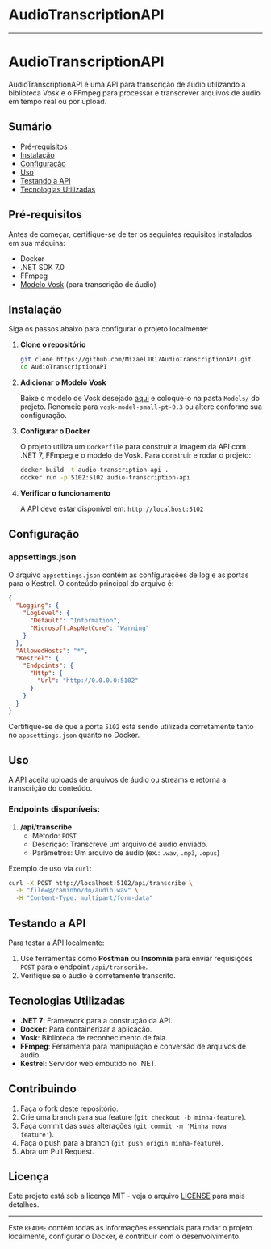 # AudioTranscriptionAPI




---

# AudioTranscriptionAPI

AudioTranscriptionAPI é uma API para transcrição de áudio utilizando a biblioteca Vosk e o FFmpeg para processar e transcrever arquivos de áudio em tempo real ou por upload.

## Sumário

- [Pré-requisitos](#pré-requisitos)
- [Instalação](#instalação)
- [Configuração](#configuração)
- [Uso](#uso)
- [Testando a API](#testando-a-api)
- [Tecnologias Utilizadas](#tecnologias-utilizadas)

## Pré-requisitos

Antes de começar, certifique-se de ter os seguintes requisitos instalados em sua máquina:

- Docker
- .NET SDK 7.0
- FFmpeg
- [Modelo Vosk](https://alphacephei.com/vosk/models) (para transcrição de áudio)

## Instalação

Siga os passos abaixo para configurar o projeto localmente:

1. **Clone o repositório**

   ```bash
   git clone https://github.com/MizaelJR17AudioTranscriptionAPI.git
   cd AudioTranscriptionAPI
   ```

2. **Adicionar o Modelo Vosk**

   Baixe o modelo de Vosk desejado [aqui](https://alphacephei.com/vosk/models) e coloque-o na pasta `Models/` do projeto. Renomeie para `vosk-model-small-pt-0.3` ou altere conforme sua configuração.

3. **Configurar o Docker**

   O projeto utiliza um `Dockerfile` para construir a imagem da API com .NET 7, FFmpeg e o modelo de Vosk. Para construir e rodar o projeto:

   ```bash
   docker build -t audio-transcription-api .
   docker run -p 5102:5102 audio-transcription-api
   ```

4. **Verificar o funcionamento**

   A API deve estar disponível em: `http://localhost:5102`

## Configuração

### appsettings.json

O arquivo `appsettings.json` contém as configurações de log e as portas para o Kestrel. O conteúdo principal do arquivo é:

```json
{
  "Logging": {
    "LogLevel": {
      "Default": "Information",
      "Microsoft.AspNetCore": "Warning"
    }
  },
  "AllowedHosts": "*",
  "Kestrel": {
    "Endpoints": {
      "Http": {
        "Url": "http://0.0.0.0:5102"
      }
    }
  }
}
```

Certifique-se de que a porta `5102` está sendo utilizada corretamente tanto no `appsettings.json` quanto no Docker.

## Uso

A API aceita uploads de arquivos de áudio ou streams e retorna a transcrição do conteúdo. 

### Endpoints disponíveis:

1. **/api/transcribe**
   - Método: `POST`
   - Descrição: Transcreve um arquivo de áudio enviado.
   - Parâmetros: Um arquivo de áudio (ex.: `.wav`, `.mp3`, `.opus`)

Exemplo de uso via `curl`:

```bash
curl -X POST http://localhost:5102/api/transcribe \
  -F "file=@/caminho/do/audio.wav" \
  -H "Content-Type: multipart/form-data"
```

## Testando a API

Para testar a API localmente:

1. Use ferramentas como **Postman** ou **Insomnia** para enviar requisições `POST` para o endpoint `/api/transcribe`.
2. Verifique se o áudio é corretamente transcrito.

## Tecnologias Utilizadas

- **.NET 7**: Framework para a construção da API.
- **Docker**: Para containerizar a aplicação.
- **Vosk**: Biblioteca de reconhecimento de fala.
- **FFmpeg**: Ferramenta para manipulação e conversão de arquivos de áudio.
- **Kestrel**: Servidor web embutido no .NET.

## Contribuindo

1. Faça o fork deste repositório.
2. Crie uma branch para sua feature (`git checkout -b minha-feature`).
3. Faça commit das suas alterações (`git commit -m 'Minha nova feature'`).
4. Faça o push para a branch (`git push origin minha-feature`).
5. Abra um Pull Request.

## Licença

Este projeto está sob a licença MIT - veja o arquivo [LICENSE](LICENSE) para mais detalhes.

---

Este `README` contém todas as informações essenciais para rodar o projeto localmente, configurar o Docker, e contribuir com o desenvolvimento.
